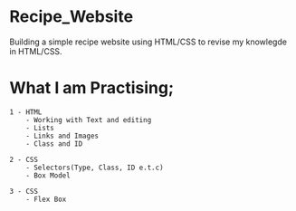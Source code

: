 # Recipe_Website

Building a simple recipe website using HTML/CSS to revise my knowlegde in HTML/CSS.

# What I am Practising;
	1 - HTML
		- Working with Text and editing
		- Lists
		- Links and Images
		- Class and ID
		
	2 - CSS
		- Selectors(Type, Class, ID e.t.c)
		- Box Model
		
	3 - CSS
		- Flex Box
	
	
